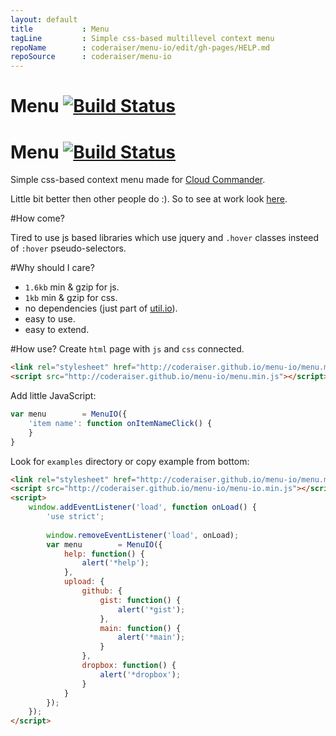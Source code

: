 ```yaml
---
layout: default
title           : Menu
tagLine         : Simple css-based multillevel context menu
repoName        : coderaiser/menu-io/edit/gh-pages/HELP.md
repoSource      : coderaiser/menu-io
---
```


Menu [![Build Status][BuildStatusIMGURL]][BuildStatusURL]
====
Menu [![Build Status][BuildStatusIMGURL]][BuildStatusURL]
====
[BuildStatusURL]:           https://travis-ci.org/coderaiser/menu-io  "Build Status"
[BuildStatusIMGURL]:        https://api.travis-ci.org/coderaiser/menu-io.png?branch=gh-pages

Simple css-based context menu made for [Cloud Commander](http://cloudcmd.io).

Little bit better then other people do :).
So to see at work look [here](http://jsfiddle.net/coderaiser/mAUUz/).

#How come?

Tired to use js based libraries which use jquery and `.hover` classes insteed of `:hover` pseudo-selectors.

#Why should I care?

- `1.6kb` min & gzip for js.
- `1kb` min & gzip  for css.
- no dependencies (just part of [util.io](http://coderaiser.github.io/util.io)).
- easy to use.
- easy to extend.

#How use?
Create `html` page with `js` and `css` connected.

```html
<link rel="stylesheet" href="http://coderaiser.github.io/menu-io/menu.min.css">
<script src="http://coderaiser.github.io/menu-io/menu.min.js"></script>
```

Add little JavaScript:

```js
var menu        = MenuIO({
    'item name': function onItemNameClick() {
    }
}
```

Look for `examples` directory or copy example from bottom:

```html
<link rel="stylesheet" href="http://coderaiser.github.io/menu-io/menu.min.css">
<script src="http://coderaiser.github.io/menu-io/menu-io.min.js"></script>
<script>
    window.addEventListener('load', function onLoad() {
        'use strict';
        
        window.removeEventListener('load', onLoad);
        var menu        = MenuIO({
            help: function() {
                alert('*help');
            },
            upload: {
                github: {
                    gist: function() {
                        alert('*gist');
                    },
                    main: function() {
                        alert('*main');
                    }
                },
                dropbox: function() {
                    alert('*dropbox');
                }
            }
        });
    });
</script>
```
